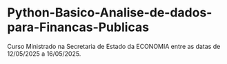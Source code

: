 # Python-Basico-Analise-de-dados-para-Financas-Publicas
Curso Ministrado na Secretaria de Estado da ECONOMIA entre as datas de 12/05/2025 a 16/05/2025.
